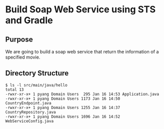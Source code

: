 # Build Soap Web Service using STS and Gradle

## Purpose

We are going to build a soap web service that return the information of a specified movie.


## Directory Structure
```shell
$ ls -l src/main/java/hello
total 13
-rwxr-xr-x+ 1 pyang Domain Users  295 Jan 16 14:53 Application.java
-rwxr-xr-x+ 1 pyang Domain Users 1173 Jan 16 14:50 CountryEndpoint.java
-rwxr-xr-x+ 1 pyang Domain Users 1255 Jan 16 14:37 CountryRepository.java
-rwxr-xr-x+ 1 pyang Domain Users 1696 Jan 16 14:52 WebServiceConfig.java
```
